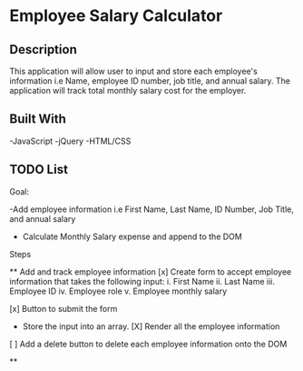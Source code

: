 # Employee Salary Calculator

## Description

This application will allow user to input and store each employee's information i.e Name, employee ID number, job title, and annual salary. The application will track total monthly salary cost for the employer.

## Built With

-JavaScript
-jQuery
-HTML/CSS

## TODO List

Goal:

-Add employee information i.e First Name, Last Name, ID Number, Job Title, and annual salary

- Calculate Monthly Salary expense and append to the DOM

Steps

\*\* Add and track employee information
[x] Create form to accept employee information that takes the following input:
i. First Name
ii. Last Name
iii. Employee ID
iv. Employee role
v. Employee monthly salary

[x] Button to submit the form

- Store the input into an array.
  [X] Render all the employee information

[ ] Add a delete button to delete each employee information onto the DOM

\*\*
